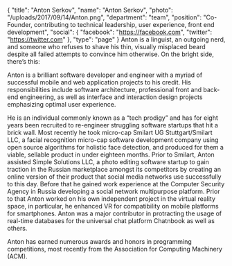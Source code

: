 {
  "title": "Anton Serkov",
  "name": "Anton Serkov",
  "photo": "/uploads/2017/09/14/Anton.png",
  "department": "team",
  "position": "Co-Founder, contributing to technical leadership, user experience, front end development",
  "social": {
    "facebook": "https://facebook.com",
    "twitter": "https://twitter.com"
  },
  "type": "page"
}
Anton is a linguist, an outgoing nerd, and someone who refuses to shave his thin, visually misplaced beard despite all failed attempts to convince him otherwise. On the bright side, there’s this:

Anton is a brilliant software developer and engineer with a myriad of successful mobile
and web application projects to his credit. His responsibilities include software architecture,
professional front and back-end engineering, as well as interface and interaction design
projects emphasizing optimal user experience.

He is an individual commonly known as a “tech prodigy” and has for eight years been recruited to re-engineer struggling software startups that hit a brick wall. Most recently he took micro-cap Smilart UG Stuttgart/Smilart LLC, a facial recognition micro-cap software development company using open source algorithms for holistic face detection, and produced for them a viable, sellable product in under eighteen months. Prior to Smilart, Anton assisted Simple Solutions LLC, a photo editing software startup to gain traction in the Russian marketplace amongst its competitors by creating an online version of their product that social media networks use successfully to this day. Before that he gained work experience at the Computer Security Agency in Russia developing a social network multipurpose platform. Prior to that Anton worked on his own independent project in the virtual reality space, in particular, he enhanced VR for compatibility on mobile platforms for smartphones. Anton was a major contributor in protracting the usage of real-time databases for the universal chat platform Chatnbook as well as others.

Anton has earned numerous awards and honors in programming competitions, most recently from the Association for Computing Machinery (ACM).
